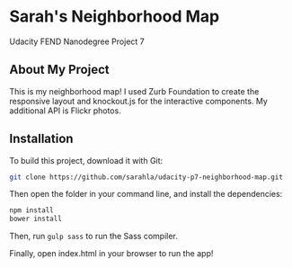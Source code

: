 # Sarah's Neighborhood Map
Udacity FEND Nanodegree Project 7

## About My Project

This is my neighborhood map! I used Zurb Foundation to create the responsive layout and knockout.js for the interactive components. My additional API is Flickr photos.

## Installation

To build this project, download it with Git:

```bash
git clone https://github.com/sarahla/udacity-p7-neighborhood-map.git
```

Then open the folder in your command line, and install the dependencies:

```bash
npm install
bower install
```

Then, run `gulp sass` to run the Sass compiler. 

Finally, open index.html in your browser to run the app!
